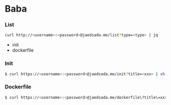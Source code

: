# Baba

### List
```sh
curl http://<username>:<password>@jaedsada.me/list?type=<type> | jq
```
- init
- dockerfile

### Init

```sh
$ curl https://<username>:<password>@jaedsada.me/init?title=<xxx> | sh
```

### Dockerfile

```sh
$ curl https://<username>:<password>@jaedsada.me/dockerfile\?title\=xxx | docker build -t <name> -f- .
```